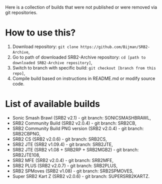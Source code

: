 Here is a collection of builds that were not published or were removed via git repositories.

# How to use this?
1. Download repository: `git clone https://github.com/Bijman/SRB2-Archive`,
2. Go to path of downloaded SRB2-Archive repository: `cd [path to downloaded SRB2-Archive repository]`,
3. Switch to branch with specific build: `git checkout [branch from this repo]`,
4. Compile build based on instructions in README.md or modify source code.

# List of available builds
- Sonic Smash Brawl (SRB2 v2.1) - git branch: SONICSMASHBRAWL,
- SRB2 Community Build (SRB2 v2.0.4) - git branch: SRB2CB,
- SRB2 Community Build PNG version (SRB2 v2.0.4) - git branch: SRB2CBPNG,
- SRB2 CS (SRB2 v2.0.6) - git branch: SRB2CS,
- SRB2 JTE (SRB2 v1.09.4) - git branch: SRB2JTE,
- SRB2 JTE (SRB2 v1.08 + SRB2RP + SRB2MGB2) - git branch: SRB2JTE108,
- SRB2 MFE (SRB2 v2.0.4) - git branch: SRB2MFE,
- SRB2 PLUS (SRB2 v2.0.7) - git branch: SRB2PLUS,
- SRB2 SPMoves (SRB2 v1.08) - git branch: SRB2SPMOVES,
- Super SRB2 Kart Z (SRB2 v2.0.6) - git branch: SUPERSRB2KARTZ.
